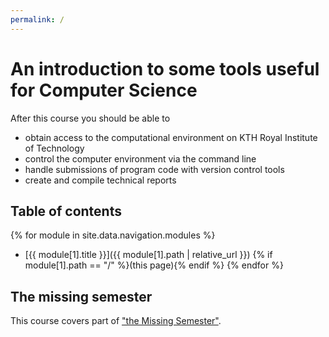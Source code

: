 ```yaml
---
permalink: /
---
```

# An introduction to some tools useful for Computer Science

After this course you should be able to

  - obtain access to the computational environment on KTH Royal Institute of 
    Technology
  - control the computer environment via the command line
  - handle submissions of program code with version control tools
  - create and compile technical reports


## Table of contents

{% for module in site.data.navigation.modules %}
- [{{ module[1].title }}]({{ module[1].path | relative_url }}) {% if module[1].path == "/" %}(this page){% endif %}
{% endfor %}


## The missing semester

This course covers part of ["the Missing Semester"][missing-semester].

[missing-semester]: https://missing.csail.mit.edu/

